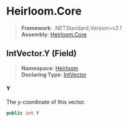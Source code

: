 # Heirloom.Core

> **Framework**: .NETStandard,Version=v2.1  
> **Assembly**: [Heirloom.Core][0]

## IntVector.Y (Field)

> **Namespace**: [Heirloom][0]  
> **Declaring Type**: [IntVector][1]

#### Y

The y-coordinate of this vector.

```cs
public int Y
```

[0]: ../../../Heirloom.Core.md
[1]: ../IntVector.md
